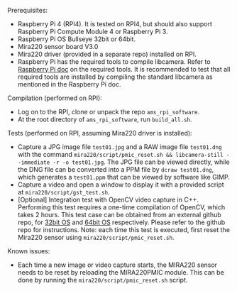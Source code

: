 Prerequisites:
- Raspberry Pi 4 (RPI4). It is tested on RPI4, but should also support Raspberry Pi Compute Module 4 or Raspberry Pi 3.
- Raspberry Pi OS Bullseye 32bit or 64bit.
- Mira220 sensor board V3.0
- Mira220 driver (provided in a separate repo) installed on RPI.
- Raspberry Pi has the required tools to compile libcamera. Refer to [Raspberry Pi doc](https://www.raspberrypi.com/documentation/accessories/camera.html#building-libcamera-and-libcamera-apps) on the required tools. It is recommended to test that all required tools are installed by compiling the standard libcamera as mentioned in the Raspberry Pi doc.

Compilation (performed on RPI):
- Log on to the RPI, clone or unpack the repo `ams_rpi_software`.
- At the root directory of `ams_rpi_software`, run `build_all.sh`.

Tests (performed on RPI, assuming Mira220 driver is installed):
- Capture a JPG image file `test01.jpg` and a RAW image file `test01.dng` with the command `mira220/script/pmic_reset.sh && libcamera-still --immediate -r -o test01.jpg`. The JPG file can be viewed directly, while the DNG file can be converted into a PPM file by `dcraw test01.dng`, which generates a `test01.ppm` that can be viewed by software like GIMP.
- Capture a video and open a window to display it with a provided script at `mira220/script/gst_test.sh`.
- [Optional] Integration test with OpenCV video capture in C++. Performing this test requires a one-time compilation of OpenCV, which takes 2 hours. This test case can be obtained from an external github repo, for [32bit OS](https://github.com/Qengineering/Libcamera-OpenCV-RPi-Bullseye-32OS) and [64bit OS](https://github.com/Qengineering/Libcamera-OpenCV-RPi-Bullseye-64OS) respectively. Please refer to the github repo for instructions. Note: each time this test is executed, first reset the Mira220 sensor using `mira220/script/pmic_reset.sh`.

Known issues:
- Each time a new image or video capture starts, the MIRA220 sensor needs to be reset by reloading the MIRA220PMIC module. This can be done by running the `mira220/script/pmic_reset.sh` script.

